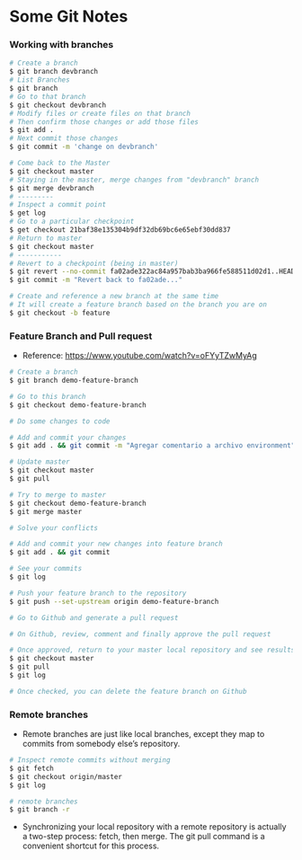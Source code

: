 # Some Git Notes

### Working with branches
```bash
# Create a branch
$ git branch devbranch
# List Branches
$ git branch
# Go to that branch
$ git checkout devbranch
# Modify files or create files on that branch
# Then confirm those changes or add those files
$ git add .
# Next commit those changes
$ git commit -m 'change on devbranch'

# Come back to the Master
$ git checkout master
# Staying in the master, merge changes from "devbranch" branch
$ git merge devbranch
# ---------
# Inspect a commit point 
$ get log
# Go to a particular checkpoint
$ get checkout 21baf38e135304b9df32db69bc6e65ebf30dd837
# Return to master
$ git checkout master
# -----------
# Revert to a checkpoint (being in master)
$ git revert --no-commit fa02ade322ac84a957bab3ba966fe588511d02d1..HEAD
$ git commit -m "Revert back to fa02ade..."

# Create and reference a new branch at the same time
# It will create a feature branch based on the branch you are on
$ git checkout -b feature
```


### Feature Branch and Pull request
* Reference: https://www.youtube.com/watch?v=oFYyTZwMyAg
```bash
# Create a branch
$ git branch demo-feature-branch

# Go to this branch
$ git checkout demo-feature-branch

# Do some changes to code

# Add and commit your changes
$ git add . && git commit -m "Agregar comentario a archivo environment"

# Update master
$ git checkout master
$ git pull

# Try to merge to master
$ git checkout demo-feature-branch
$ git merge master

# Solve your conflicts

# Add and commit your new changes into feature branch
$ git add . && git commit

# See your commits
$ git log

# Push your feature branch to the repository
$ git push --set-upstream origin demo-feature-branch

# Go to Github and generate a pull request

# On Github, review, comment and finally approve the pull request

# Once approved, return to your master local repository and see results
$ git checkout master
$ git pull
$ git log

# Once checked, you can delete the feature branch on Github
```


### Remote branches
* Remote branches are just like local branches, except they map to commits from somebody else’s repository.
```bash
# Inspect remote commits without merging
$ git fetch
$ git checkout origin/master
$ git log

# remote branches
$ git branch -r
```
* Synchronizing your local repository with a remote repository is actually a two-step process: fetch, then merge. The git pull command is a convenient shortcut for this process.
